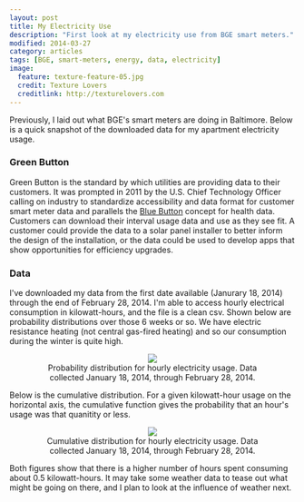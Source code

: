 ```yaml
---
layout: post
title: My Electricity Use
description: "First look at my electricity use from BGE smart meters."
modified: 2014-03-27
category: articles
tags: [BGE, smart-meters, energy, data, electricity]
image:
  feature: texture-feature-05.jpg
  credit: Texture Lovers
  creditlink: http://texturelovers.com
---
```


Previously, I laid out what BGE's smart meters are doing in Baltimore. Below is a quick snapshot of the downloaded data for my apartment electricity usage.

### Green Button

Green Button is the standard by which utilities are providing data to their customers. It was prompted in 2011 by the U.S. Chief Technology Officer calling on industry to standardize accessibility and data format for customer smart meter data and parallels the <a href="">Blue Button</a> concept for health data. Customers can download their interval usage data and use as they see fit. A customer could provide the data to a solar panel installer to better inform the design of the installation, or the data could be used to develop apps that show opportunities for efficiency upgrades.

### Data

I've downloaded my data from the first date available (Janurary 18, 2014) through the end of February 28, 2014. I'm able to access hourly electrical consumption in kilowatt-hours, and the file is a clean csv. Shown below are probability distributions over those 6 weeks or so. We have electric resistance heating (not central gas-fired heating) and so our consumption during the winter is quite high.

<center>
<figure>
  <a href="{{ site.url }}/images/2014-03/MyEnergy_ElecHist.png"><img src="{{ site.url }}/images/2014-03/MyEnergy_ElecHist.png"></a>
  <figcaption>Probability distribution for hourly electricity usage. Data collected January 18, 2014, through February 28, 2014.</figcaption>
</figure>
</center>

Below is the cumulative distribution. For a given kilowatt-hour usage on the horizontal axis, the cumulative function gives the probability that an hour's usage was that quanitity or less.

<center>
<figure>
  <a href="{{ site.url }}/images/2014-03/MyEnergy_ElecCDF.png"><img src="{{ site.url }}/images/2014-03/MyEnergy_ElecCDF.png"></a>
  <figcaption>Cumulative distribution for hourly electricity usage. Data collected January 18, 2014, through February 28, 2014.</figcaption>
</figure>
</center>

Both figures show that there is a higher number of hours spent consuming about 0.5 kilowatt-hours. It may take some weather data to tease out what might be going on there, and I plan to look at the influence of weather next.
